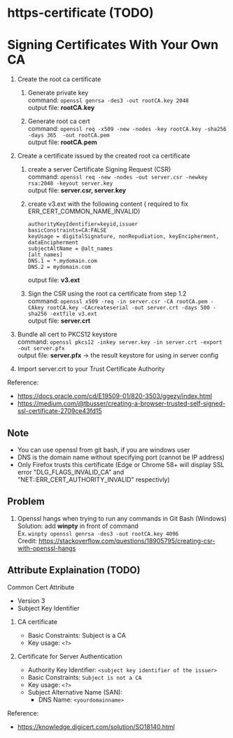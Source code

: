 

# https-certificate (TODO)

Signing Certificates With Your Own CA
======
1. Create the root ca certificate  
   1. Generate private key  
command: `openssl genrsa -des3 -out rootCA.key 2048`  
output file: **rootCA.key**  

   2. Generate root ca cert  
command: `openssl req -x509 -new -nodes -key rootCA.key -sha256 -days 365  -out rootCA.pem`  
output file: **rootCA.pem**

2. Create a certificate issued by the created root ca certificate  
   1. create a server Certificate Signing Request (CSR)  
command: `openssl req -new -nodes -out server.csr -newkey rsa:2048 -keyout server.key`  
output file: **server.csr, server.key**

   2. create v3.ext with the following content ( required to fix ERR_CERT_COMMON_NAME_INVALID)  
      ```
      authorityKeyIdentifier=keyid,issuer
      basicConstraints=CA:FALSE
      keyUsage = digitalSignature, nonRepudiation, keyEncipherment, dataEncipherment
      subjectAltName = @alt_names
      [alt_names]
      DNS.1 = *.mydomain.com
      DNS.2 = mydomain.com
      ```  
      output file: **v3.ext**

   3. Sign the CSR using the root ca certificate from step 1.2     
command: `openssl x509 -req -in server.csr -CA rootCA.pem -CAkey rootCA.key -CAcreateserial -out server.crt -days 500 -sha256 -extfile v3.ext`  
output file: **server.crt**

3. Bundle all cert to PKCS12 keystore  
command: `openssl pkcs12 -inkey server.key -in server.crt -export -out server.pfx`  
output file: **server.pfx** -> the result keystore for using in server config

4. Import server.crt to your Trust Certificate Authority  


Reference:  
* https://docs.oracle.com/cd/E19509-01/820-3503/ggezy/index.html
* https://medium.com/@tbusser/creating-a-browser-trusted-self-signed-ssl-certificate-2709ce43fd15

Note
---
* You can use openssl from git bash, if you are windows user
* DNS is the domain name without specifying port (cannot be IP address)
* Only Firefox trusts this certificate (Edge or Chrome 58+ will display SSL error "DLG_FLAGS_INVALID_CA" and "NET::ERR_CERT_AUTHORITY_INVALID" respectivly)

Problem
---

1. Openssl hangs when trying to run any commands in Git Bash (Windows)  
   Solution: add **winpty** in front of command  
   Ex. `winpty openssl genrsa -des3 -out rootCA.key 4096`  
   Credit: https://stackoverflow.com/questions/18905795/creating-csr-with-openssl-hangs
   

Attribute Explaination (TODO)
---

Common Cert Attribute
* Version 3
* Subject Key Identifier

1. CA certificate  
   * Basic Constraints: Subject is a CA 
   * Key usage: `<?>`

2. Certificate for Server Authentication
   * Authority Key Identifier: `<subject key identifier of the issuer>`
   * Basic Constraints: `Subject is not a CA`
   * Key usage: `<?>`
   * Subject Alternative Name (SAN): 
      * DNS Name: `<yourdomainname>` 

Reference:  
* https://knowledge.digicert.com/solution/SO18140.html



